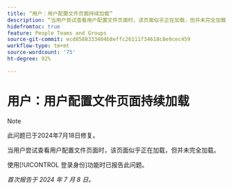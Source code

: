 ```yaml
---
title: “用户：用户配置文件页面持续加载”
description: “当用户尝试查看用户配置文件页面时，该页面似乎正在加载，但并未完全加载。”
hidefromtoc: true
feature: People Teams and Groups
source-git-commit: ecd8588333404b8effc26111f34618c8e9cec459
workflow-type: tm+mt
source-wordcount: '75'
ht-degree: 92%

---
```



# 用户：用户配置文件页面持续加载

>[!NOTE]
>
>此问题已于2024年7月18日修复。

当用户尝试查看用户配置文件页面时，该页面似乎正在加载，但并未完全加载。

使用[!UICONTROL 登录身份]功能时已报告此问题。

_首次报告于 2024 年 7 月 8 日。_
